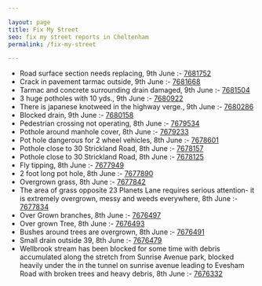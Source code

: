 ```yaml
---

layout: page
title: Fix My Street
seo: fix my street reports in Cheltenham
permalink: /fix-my-street

---
```


<!-- fix_marker starts -->

- Road surface section needs replacing, 9th June :- [7681752](https://www.fixmystreet.com/report/7681752)
- Crack in pavement tarmac outside, 9th June :- [7681668](https://www.fixmystreet.com/report/7681668)
- Tarmac and concrete surrounding drain damaged, 9th June :- [7681504](https://www.fixmystreet.com/report/7681504)
- 3 huge potholes with 10 yds., 9th June :- [7680922](https://www.fixmystreet.com/report/7680922)
- There is japanese knotweed in the highway verge., 9th June :- [7680286](https://www.fixmystreet.com/report/7680286)
- Blocked drain, 9th June :- [7680158](https://www.fixmystreet.com/report/7680158)
- Pedestrian crossing not operating, 8th June :- [7679534](https://www.fixmystreet.com/report/7679534)
- Pothole around manhole cover, 8th June :- [7679233](https://www.fixmystreet.com/report/7679233)
- Pot hole dangerous for 2 wheel vehicles, 8th June :- [7678601](https://www.fixmystreet.com/report/7678601)
- Pothole close to 30 Strickland Road, 8th June :- [7678157](https://www.fixmystreet.com/report/7678157)
- Pothole close to 30 Strickland Road, 8th June :- [7678125](https://www.fixmystreet.com/report/7678125)
- Fly tipping, 8th June :- [7677949](https://www.fixmystreet.com/report/7677949)
- 2 foot long pot hole, 8th June :- [7677890](https://www.fixmystreet.com/report/7677890)
- Overgrown grass, 8th June :- [7677842](https://www.fixmystreet.com/report/7677842)
- The area of grass opposite 23 Planets Lane requires serious attention- it is extremely overgrown, messy and weeds everywhere, 8th June :- [7677834](https://www.fixmystreet.com/report/7677834)
- Over Grown branches, 8th June :- [7676497](https://www.fixmystreet.com/report/7676497)
- Over grown Tree, 8th June :- [7676493](https://www.fixmystreet.com/report/7676493)
- Bushes around trees are overgrown, 8th June :- [7676491](https://www.fixmystreet.com/report/7676491)
- Small drain outside 39, 8th June :- [7676479](https://www.fixmystreet.com/report/7676479)
- Wellbrook stream has been blocked for some time with debris accumulated along the stretch from Sunrise Avenue park, blocked heavily under the in the tunnel on sunrise avenue leading to Evesham Road with broken trees and heavy debris, 8th June :- [7676332](https://www.fixmystreet.com/report/7676332)

<!-- fix_marker ends -->